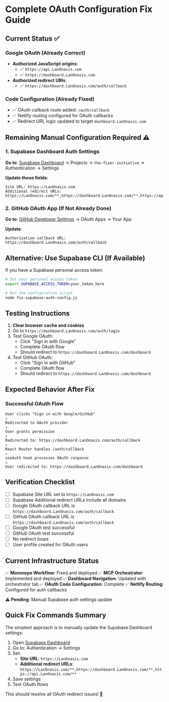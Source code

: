 # Complete OAuth Configuration Fix Guide

## Current Status ✅

### Google OAuth (Already Correct)
- **Authorized JavaScript origins**: 
  - ✅ `https://api.LanOnasis.com`
  - ✅ `https://dashboard.LanOnasis.com`
- **Authorized redirect URIs**: 
  - ✅ `https://dashboard.LanOnasis.com/auth/callback`

### Code Configuration (Already Fixed)
- ✅ OAuth callback route added: `/auth/callback`
- ✅ Netlify routing configured for OAuth callbacks
- ✅ Redirect URL logic updated to target `dashboard.LanOnasis.com`

## Remaining Manual Configuration Required ⚠️

### 1. Supabase Dashboard Auth Settings

**Go to**: [Supabase Dashboard](https://supabase.com/dashboard) → Projects → `the-fixer-initiative` → Authentication → Settings

**Update these fields**:

```
Site URL: https://LanOnasis.com
Additional redirect URLs: https://LanOnasis.com/**,https://dashboard.LanOnasis.com/**,https://api.LanOnasis.com/**
```

### 2. GitHub OAuth App (If Not Already Done)

**Go to**: [GitHub Developer Settings](https://github.com/settings/developers) → OAuth Apps → Your App

**Update**:
```
Authorization callback URL: https://dashboard.LanOnasis.com/auth/callback
```

## Alternative: Use Supabase CLI (If Available)

If you have a Supabase personal access token:

```bash
# Set your personal access token
export SUPABASE_ACCESS_TOKEN=your_token_here

# Run the configuration script
node fix-supabase-auth-config.js
```

## Testing Instructions

1. **Clear browser cache and cookies**
2. Go to `https://dashboard.LanOnasis.com/auth/login`
3. Test Google OAuth:
   - Click "Sign in with Google"
   - Complete OAuth flow
   - Should redirect to `https://dashboard.LanOnasis.com/dashboard`
4. Test GitHub OAuth:
   - Click "Sign in with GitHub"
   - Complete OAuth flow
   - Should redirect to `https://dashboard.LanOnasis.com/dashboard`

## Expected Behavior After Fix

### Successful OAuth Flow
```
User clicks "Sign in with Google/GitHub"
↓
Redirected to OAuth provider
↓
User grants permission
↓
Redirected to: https://dashboard.LanOnasis.com/auth/callback
↓
React Router handles /auth/callback
↓
useAuth hook processes OAuth response
↓
User redirected to: https://dashboard.LanOnasis.com/dashboard
```

## Verification Checklist

- [ ] Supabase Site URL set to `https://LanOnasis.com`
- [ ] Supabase Additional redirect URLs include all domains
- [ ] Google OAuth callback URL is `https://dashboard.LanOnasis.com/auth/callback`
- [ ] GitHub OAuth callback URL is `https://dashboard.LanOnasis.com/auth/callback`
- [ ] Google OAuth test successful
- [ ] GitHub OAuth test successful
- [ ] No redirect loops
- [ ] User profile created for OAuth users

## Current Infrastructure Status

✅ **Monorepo Workflow**: Fixed and deployed
✅ **MCP Orchestrator**: Implemented and deployed
✅ **Dashboard Navigation**: Updated with orchestrator tab
✅ **OAuth Code Configuration**: Complete
✅ **Netlify Routing**: Configured for auth callbacks

⚠️ **Pending**: Manual Supabase auth settings update

## Quick Fix Commands Summary

The simplest approach is to manually update the Supabase Dashboard settings:

1. Open [Supabase Dashboard](https://supabase.com/dashboard)
2. Go to: Authentication → Settings
3. Set:
   - **Site URL**: `https://LanOnasis.com`
   - **Additional redirect URLs**: `https://LanOnasis.com/**,https://dashboard.LanOnasis.com/**,https://api.LanOnasis.com/**`
4. Save settings
5. Test OAuth flows

This should resolve all OAuth redirect issues! 🎯